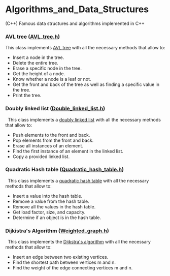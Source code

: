 # Algorithms_and_Data_Structures</br>
(C++) Famous data structures and algorithms implemented in C++</br>

<h3>AVL tree (<a href="https://github.com/ArnoldoJr/Algorithms-and-Data-Structures/blob/master/AVL_tree.h" target="_blank">AVL_tree.h</a>)</h3>
  This class implements <a href="https://en.wikipedia.org/wiki/AVL_tree" target="_blank">AVL tree</a> with all the necessary methods that allow to:</br>
<ul>
  <li>Insert a node in the tree.</li>
  <li>Delete the entire tree.</li>
  <li>Erase a specific node in the tree.</li>
  <li>Get the height of a node.</li>
  <li>Know whether a node is a leaf or not.</li>
  <li>Get the front and back of the tree as well as finding a specific value in the tree.</li>
  <li>Print the tree.</li>
</ul>
  
<h3>Doubly linked list (<a href="https://github.com/ArnoldoJr/Algorithms-and-Data-Structures/blob/master/Double_linked_list.h" target="_blank">Double_linked_list.h</a>)</h3>
&nbsp; This class implements a <a href="https://en.wikipedia.org/wiki/Doubly_linked_list" target="_blank" >doubly linked list</a> with all the necessary methods that allow to:</br>
 <ul>
  <li>Push elements to the front and back.</li>
  <li>Pop elements from the front and back.</li>
  <li>Erase all instances of an element.</li>
  <li>Find the first instance of an element in the linked list.</li>
  <li>Copy a provided linked list.</li>
</ul>


<h3>Quadratic Hash table (<a href="https://github.com/ArnoldoJr/Algorithms-and-Data-Structures/blob/master/Quadratic_hash_table.h" target="_blank">Quadratic_hash_table.h</a>)</h3>
&nbsp; This class implements a <a href="https://en.wikipedia.org/wiki/Quadratic_probing" target="_blank" >quadratic hash table</a> with all the necessary methods that allow to:</br>
 <ul>
  <li>Insert a value into the hash table.</li>
  <li>Remove a value from the hash table.</li>
  <li>Remove all the values in the hash table.</li>
  <li>Get load factor, size, and capacity.</li>
  <li> Determine if an object is in the hash table.</li>
</ul>


<h3>Dijkistra's Algorithm (<a href="https://github.com/ArnoldoJr/Algorithms-and-Data-Structures/blob/master/Weighted_graph.h" target="_blank">Weighted_graph.h</a>)</h3>
&nbsp; This class implements the <a href="https://en.wikipedia.org/wiki/Dijkstra%27s_algorithm" target="_blank" >Dijkstra's algorithm</a> with all the necessary methods that allow to:</br>
 <ul>
  <li>Insert an edge between two existing vertices.</li>
  <li>Find the shortest path between vertices m and n.</li>
  <li>Find the weight of the edge connecting vertices m and n.</li>
</ul>
